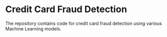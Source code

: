 # Credit Card Fraud Detection
The repository contains code for credit card fraud detection using various Machine Learning models. 
